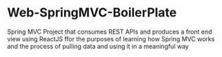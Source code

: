 # Web-SpringMVC-BoilerPlate

Spring MVC Project that consumes REST APIs and produces a front end view using ReactJS ffor the purposes of learning how Spring MVC works and the process of pulling data and using it in a meaningful way


